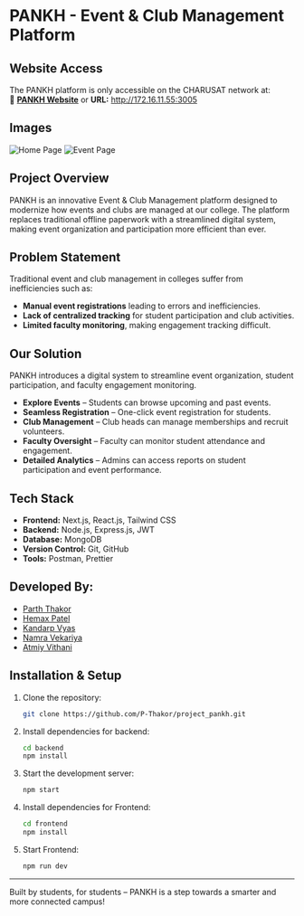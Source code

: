 # PANKH - Event & Club Management Platform

## Website Access
The PANKH platform is only accessible on the CHARUSAT network at:  
🔗 **[PANKH Website](http://172.16.11.55:3005)** or **URL:** http://172.16.11.55:3005

## Images
![Home Page](https://github.com/user-attachments/assets/46eabfc3-a217-4fd4-9dc8-b7b45845f15a)
![Event Page](https://github.com/user-attachments/assets/a0232e54-9033-4489-8e42-7b56598a2294)

## Project Overview
PANKH is an innovative Event & Club Management platform designed to modernize how events and clubs are managed at our college. The platform replaces traditional offline paperwork with a streamlined digital system, making event organization and participation more efficient than ever.

## Problem Statement
Traditional event and club management in colleges suffer from inefficiencies such as:
- **Manual event registrations** leading to errors and inefficiencies.
- **Lack of centralized tracking** for student participation and club activities.
- **Limited faculty monitoring**, making engagement tracking difficult.

## Our Solution
PANKH introduces a digital system to streamline event organization, student participation, and faculty engagement monitoring.

- **Explore Events** – Students can browse upcoming and past events.  
- **Seamless Registration** – One-click event registration for students.  
- **Club Management** – Club heads can manage memberships and recruit volunteers.  
- **Faculty Oversight** – Faculty can monitor student attendance and engagement.  
- **Detailed Analytics** – Admins can access reports on student participation and event performance.

## Tech Stack
- **Frontend:** Next.js, React.js, Tailwind CSS  
- **Backend:** Node.js, Express.js, JWT  
- **Database:** MongoDB  
- **Version Control:** Git, GitHub
- **Tools:** Postman, Prettier 

## Developed By:
- [Parth Thakor](https://github.com/P-Thakor)
- [Hemax Patel](https://github.com/hemaxpatel)
- [Kandarp Vyas](https://github.com/Kandarpvyas2591)
- [Namra Vekariya](https://github.com/Namra-Vekariya)
- [Atmiy Vithani](https://github.com/Atmiy1234)


## Installation & Setup
1. Clone the repository:
   ```sh
   git clone https://github.com/P-Thakor/project_pankh.git
   ```
2. Install dependencies for backend:
   ```sh
   cd backend
   npm install
   ```
3. Start the development server:
   ```sh
   npm start
   ```
4. Install dependencies for Frontend:
   ```sh
   cd frontend
   npm install
   ```
5. Start Frontend:
   ```sh
   npm run dev
   ```

---
Built by students, for students – PANKH is a step towards a smarter and more connected campus!

